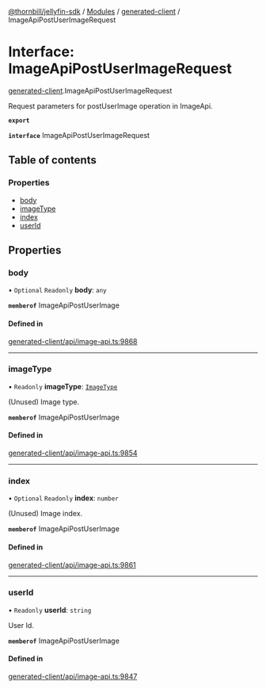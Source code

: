 [@thornbill/jellyfin-sdk](../README.md) / [Modules](../modules.md) / [generated-client](../modules/generated_client.md) / ImageApiPostUserImageRequest

# Interface: ImageApiPostUserImageRequest

[generated-client](../modules/generated_client.md).ImageApiPostUserImageRequest

Request parameters for postUserImage operation in ImageApi.

**`export`**

**`interface`** ImageApiPostUserImageRequest

## Table of contents

### Properties

- [body](generated_client.ImageApiPostUserImageRequest.md#body)
- [imageType](generated_client.ImageApiPostUserImageRequest.md#imagetype)
- [index](generated_client.ImageApiPostUserImageRequest.md#index)
- [userId](generated_client.ImageApiPostUserImageRequest.md#userid)

## Properties

### body

• `Optional` `Readonly` **body**: `any`

**`memberof`** ImageApiPostUserImage

#### Defined in

[generated-client/api/image-api.ts:9868](https://github.com/thornbill/jellyfin-sdk-typescript/blob/1142a3e/src/generated-client/api/image-api.ts#L9868)

___

### imageType

• `Readonly` **imageType**: [`ImageType`](../enums/generated_client.ImageType.md)

(Unused) Image type.

**`memberof`** ImageApiPostUserImage

#### Defined in

[generated-client/api/image-api.ts:9854](https://github.com/thornbill/jellyfin-sdk-typescript/blob/1142a3e/src/generated-client/api/image-api.ts#L9854)

___

### index

• `Optional` `Readonly` **index**: `number`

(Unused) Image index.

**`memberof`** ImageApiPostUserImage

#### Defined in

[generated-client/api/image-api.ts:9861](https://github.com/thornbill/jellyfin-sdk-typescript/blob/1142a3e/src/generated-client/api/image-api.ts#L9861)

___

### userId

• `Readonly` **userId**: `string`

User Id.

**`memberof`** ImageApiPostUserImage

#### Defined in

[generated-client/api/image-api.ts:9847](https://github.com/thornbill/jellyfin-sdk-typescript/blob/1142a3e/src/generated-client/api/image-api.ts#L9847)
